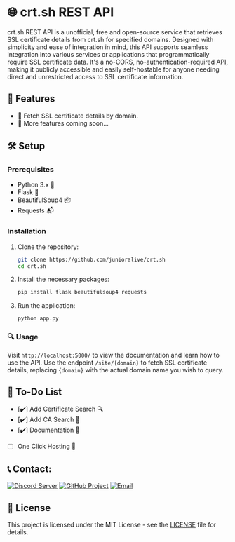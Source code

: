 # 🌐 crt.sh REST API

crt.sh REST API is a unofficial, free and open-source service that retrieves SSL certificate details from crt.sh for specified domains. Designed with simplicity and ease of integration in mind, this API supports seamless integration into various services or applications that programmatically require SSL certificate data. It's a no-CORS, no-authentication-required API, making it publicly accessible and easily self-hostable for anyone needing direct and unrestricted access to SSL certificate information.

## 🌟 Features

- 📜 Fetch SSL certificate details by domain.
- 🚀 More features coming soon...

## 🛠 Setup

### Prerequisites

- Python 3.x 🐍
- Flask 🍶
- BeautifulSoup4 📦
- Requests 📬

### Installation

1. Clone the repository:
   ```bash
   git clone https://github.com/junioralive/crt.sh
   cd crt.sh
   ```

2. Install the necessary packages:
   ```bash
   pip install flask beautifulsoup4 requests
   ```

3. Run the application:
   ```bash
   python app.py
   ```

### 🔍 Usage

Visit `http://localhost:5000/` to view the documentation and learn how to use the API. Use the endpoint `/site/{domain}` to fetch SSL certificate details, replacing `{domain}` with the actual domain name you wish to query.

## 📝 To-Do List

- [✔️] Add Certificate Search 🔍
- [✔️] Add CA Search 🔎
- [✔️] Documentation 📝
- [ ] One Click Hosting 🚀

## **📞 Contact:**

[![Discord Server](https://img.shields.io/badge/Discord-7289DA?style=for-the-badge&logo=discord&logoColor=white)](https://discord.gg/cwDTVKyKJz)
[![GitHub Project](https://img.shields.io/badge/GitHub-181717?style=for-the-badge&logo=github&logoColor=white)](https://github.com/junioralive)
[![Email](https://img.shields.io/badge/Email-D44638?style=for-the-badge&logo=gmail&logoColor=white)](mailto:support@junioralive.in)

## 📜 License

This project is licensed under the MIT License - see the [LICENSE](LICENSE) file for details.
